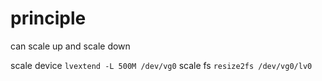 # principle
can scale up and scale down

scale device `lvextend -L 500M /dev/vg0`
scale fs `resize2fs /dev/vg0/lv0`









